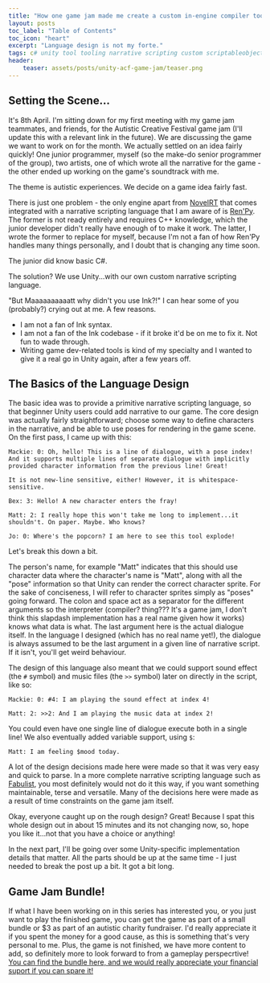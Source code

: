 ```yaml
---
title: "How one game jam made me create a custom in-engine compiler tool for a brand-new narrative scripting language I made up in less than an hour. Part 1: Language Design"
layout: posts
toc_label: "Table of Contents"
toc_icon: "heart"
excerpt: "Language design is not my forte."
tags: c# unity tool tooling narrative scripting custom scriptableobject
header:
    teaser: assets/posts/unity-acf-game-jam/teaser.png
---
```


## Setting the Scene...

It's 8th April. I'm sitting down for my first meeting with my game jam teammates, and friends, for the Autistic Creative Festival game jam (I'll update this with a relevant link in the future). We are discussing the game we want to work on for the month. We actually settled on an idea fairly quickly! One junior programmer, myself (so the make-do senior programmer of the group), two artists, one of which wrote all the narrative for the game - the other ended up working on the game's soundtrack with me.

The theme is autistic experiences. We decide on a game idea fairly fast.

There is just one problem - the only engine apart from [NovelRT](https://github.com/NovelRT/NovelRT) that comes integrated with a narrative scripting language that I am aware of is [Ren'Py](https://github.com/renpy/renpy). The former is not ready entirely and requires C++ knowledge, which the junior developer didn't really have enough of to make it work. The latter, I wrote the former to replace for myself, because I'm not a fan of how Ren'Py handles many things personally, and I doubt that is changing any time soon.

The junior did know basic C#.

The solution? We use Unity...with our own custom narrative scripting language.

"But Maaaaaaaaaatt why didn't you use Ink?!" I can hear some of you (probably?) crying out at me. A few reasons.

- I am not a fan of Ink syntax.
- I am not a fan of the Ink codebase - if it broke it'd be on me to fix it. Not fun to wade through.
- Writing game dev-related tools is kind of my specialty and I wanted to give it a real go in Unity again, after a few years off.

## The Basics of the Language Design

The basic idea was to provide a primitive narrative scripting language, so that beginner Unity users could add narrative to our game. The core design was actually fairly straightforward; choose some way to define characters in the narrative, and be able to use poses for rendering in the game scene. On the first pass, I came up with this:

```
Mackie: 0: Oh, hello! This is a line of dialogue, with a pose index!
And it supports multiple lines of separate dialogue with implicitly provided character information from the previous line! Great!

It is not new-line sensitive, either! However, it is whitespace-sensitive.

Bex: 3: Hello! A new character enters the fray!

Matt: 2: I really hope this won't take me long to implement...it shouldn't. On paper. Maybe. Who knows?

Jo: 0: Where's the popcorn? I am here to see this tool explode!
```

Let's break this down a bit.

The person's name, for example "Matt" indicates that this should use character data where the character's name is "Matt", along with all the "pose" information so that Unity can render the correct character sprite. For the sake of conciseness, I will refer to character sprites simply as "poses" going forward. The colon and space act as a separator for the different arguments so the interpreter (compiler? thing??? It's a game jam, I don't think this slapdash implementation has a real name given how it works) knows what data is what. The last argument here is the actual dialogue itself. In the language I designed (which has no real name yet!), the dialogue is always assumed to be the last argument in a given line of narrative script. If it isn't, you'll get weird behaviour.

The design of this language also meant that we could support sound effect (the `#` symbol) and music files (the `>>` symbol) later on directly in the script, like so:

```
Mackie: 0: #4: I am playing the sound effect at index 4!

Matt: 2: >>2: And I am playing the music data at index 2!
```

You could even have one single line of dialogue execute both in a single line! We also eventually added variable support, using `$`:

```
Matt: I am feeling $mood today.
```

A lot of the design decisions made here were made so that it was very easy and quick to parse. In a more complete narrative scripting language such as [Fabulist](https://github.com/NovelRT/Fabulist), you most definitely would not do it this way, if you want something maintainable, terse and versatile. Many of the decisions here were made as a result of time constraints on the game jam itself.

Okay, everyone caught up on the rough design? Great! Because I spat this whole design out in about 15 minutes and its not changing now, so, hope you like it...not that you have a choice or anything!

In the next part, I'll be going over some Unity-specific implementation details that matter. All the parts should be up at the same time - I just needed to break the post up a bit. It got a bit long.

## Game Jam Bundle!

If what I have been working on in this series has interested you, or you just want to play the finished game, you can get the game as part of a small bundle or $3 as part of an autistic charity fundraiser. I'd really appreciate it if you spent the money for a good cause, as this is something that's very personal to me. Plus, the game is not finished, we have more content to add, so definitely more to look forward to from a gameplay perspecrtive! [You can find the bundle here, and we would really appreciate your financial suport if you can spare it!](https://itch.io/b/1369/autism-acceptance-month-game-jam)
